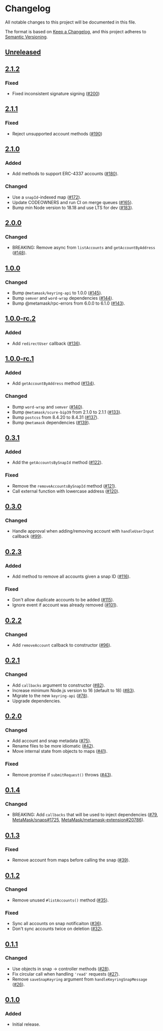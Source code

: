 # Changelog

All notable changes to this project will be documented in this file.

The format is based on [Keep a Changelog](https://keepachangelog.com/en/1.0.0/),
and this project adheres to [Semantic Versioning](https://semver.org/spec/v2.0.0.html).

## [Unreleased]

## [2.1.2]

### Fixed

- Fixed inconsistent signature signing ([#200](https://github.com/MetaMask/eth-snap-keyring/pull/200))

## [2.1.1]

### Fixed

- Reject unsupported account methods ([#190](https://github.com/MetaMask/eth-snap-keyring/pull/190))

## [2.1.0]

### Added

- Add methods to support ERC-4337 accounts ([#180](https://github.com/MetaMask/eth-snap-keyring/pull/180)).

### Changed

- Use a `snapId`-indexed map ([#172](https://github.com/MetaMask/eth-snap-keyring/pull/172)).
- Update CODEOWNERS and run CI on merge queues ([#165](https://github.com/MetaMask/eth-snap-keyring/pull/165)).
- Bump min Node version to 18.18 and use LTS for dev ([#183](https://github.com/MetaMask/eth-snap-keyring/pull/183)).

## [2.0.0]

### Changed

- BREAKING: Remove async from `listAccounts` and `getAccountByAddress` ([#148](https://github.com/MetaMask/eth-snap-keyring/pull/148)).

## [1.0.0]

### Changed

- Bump `@metamask/keyring-api` to 1.0.0 ([#145](https://github.com/MetaMask/eth-snap-keyring/pull/145)).
- Bump `semver` and `word-wrap` dependencies ([#144](https://github.com/MetaMask/eth-snap-keyring/pull/144)).
- Bump @metamask/rpc-errors from 6.0.0 to 6.1.0 ([#143](https://github.com/MetaMask/eth-snap-keyring/pull/143)).

## [1.0.0-rc.2]

### Added

- Add `redirectUser` callback ([#136](https://github.com/MetaMask/eth-snap-keyring/pull/136)).

## [1.0.0-rc.1]

### Added

- Add `getAccountByAddress` method ([#134](https://github.com/MetaMask/eth-snap-keyring/pull/134)).

### Changed

- Bump `word-wrap` and `semver` ([#140](https://github.com/MetaMask/eth-snap-keyring/pull/140)).
- Bump `@metamask/scure-bip39` from 2.1.0 to 2.1.1 ([#133](https://github.com/MetaMask/eth-snap-keyring/pull/133)).
- Bump `postcss` from 8.4.20 to 8.4.31 ([#137](https://github.com/MetaMask/eth-snap-keyring/pull/137)).
- Bump `@metamask` dependencies ([#139](https://github.com/MetaMask/eth-snap-keyring/pull/139)).

## [0.3.1]

### Added

- Add the `getAccountsBySnapId` method ([#122](https://github.com/MetaMask/eth-snap-keyring/pull/122)).

### Fixed

- Remove the `removeAccountsBySnapId` method ([#121](https://github.com/MetaMask/eth-snap-keyring/pull/121)).
- Call external function with lowercase address ([#120](https://github.com/MetaMask/eth-snap-keyring/pull/120)).

## [0.3.0]

### Changed

- Handle approval when adding/removing account with `handleUserInput` callback ([#99](https://github.com/MetaMask/eth-snap-keyring/pull/99)).

## [0.2.3]

### Added

- Add method to remove all accounts given a snap ID ([#116](https://github.com/MetaMask/eth-snap-keyring/pull/116)).

### Fixed

- Don't allow duplicate accounts to be added ([#115](https://github.com/MetaMask/eth-snap-keyring/pull/115)).
- Ignore event if account was already removed ([#101](https://github.com/MetaMask/eth-snap-keyring/pull/101)).

## [0.2.2]

### Changed

- Add `removeAccount` callback to constructor ([#96](https://github.com/MetaMask/eth-snap-keyring/pull/96)).

## [0.2.1]

### Changed

- Add `callbacks` argument to constructor ([#82](https://github.com/MetaMask/eth-snap-keyring/pull/82)).
- Increase minimum Node.js version to 16 (default to 18) ([#83](https://github.com/MetaMask/eth-snap-keyring/pull/83)).
- Migrate to the new `keyring-api` ([#78](https://github.com/MetaMask/eth-snap-keyring/pull/78)).
- Upgrade dependencies.

## [0.2.0]

### Changed

- Add account and snap metadata ([#75](https://github.com/MetaMask/eth-snap-keyring/pull/75)).
- Rename files to be more idiomatic ([#42](https://github.com/MetaMask/eth-snap-keyring/pull/42)).
- Move internal state from objects to maps ([#41](https://github.com/MetaMask/eth-snap-keyring/pull/41)).

### Fixed

- Remove promise if `submitRequest()` throws ([#43](https://github.com/MetaMask/eth-snap-keyring/pull/43)).

## [0.1.4]

### Changed

- BREAKING: Add `callbacks` that will be used to inject dependencies ([#79](https://github.com/MetaMask/eth-snap-keyring/pull/79), [MetaMask/snaps#1725](https://github.com/MetaMask/snaps/pull/1725), [MetaMask/metamask-extension#20786](https://github.com/MetaMask/metamask-extension/pull/20786)).

## [0.1.3]

### Fixed

- Remove account from maps before calling the snap ([#39](https://github.com/MetaMask/eth-snap-keyring/pull/39)).

## [0.1.2]

### Changed

- Remove unused `#listAccounts()` method ([#35](https://github.com/MetaMask/eth-snap-keyring/pull/35)).

### Fixed

- Sync all accounts on snap notificaiton ([#36](https://github.com/MetaMask/eth-snap-keyring/pull/36)).
- Don't sync accounts twice on deletion ([#32](https://github.com/MetaMask/eth-snap-keyring/pull/32)).

## [0.1.1]

### Changed

- Use objects in snap -> controller methods ([#28](https://github.com/MetaMask/eth-snap-keyring/pull/28)).
- Fix circular call when handling `'read'` requests ([#27](https://github.com/MetaMask/eth-snap-keyring/pull/27)).
- Remove `saveSnapKeyring` argument from `handleKeyringSnapMessage` ([#26](https://github.com/MetaMask/eth-snap-keyring/pull/26)).

## [0.1.0]

### Added

- Initial release.

[Unreleased]: https://github.com/MetaMask/eth-snap-keyring/compare/v2.1.2...HEAD
[2.1.2]: https://github.com/MetaMask/eth-snap-keyring/compare/v2.1.1...v2.1.2
[2.1.1]: https://github.com/MetaMask/eth-snap-keyring/compare/v2.1.0...v2.1.1
[2.1.0]: https://github.com/MetaMask/eth-snap-keyring/compare/v2.0.0...v2.1.0
[2.0.0]: https://github.com/MetaMask/eth-snap-keyring/compare/v1.0.0...v2.0.0
[1.0.0]: https://github.com/MetaMask/eth-snap-keyring/compare/v1.0.0-rc.2...v1.0.0
[1.0.0-rc.2]: https://github.com/MetaMask/eth-snap-keyring/compare/v1.0.0-rc.1...v1.0.0-rc.2
[1.0.0-rc.1]: https://github.com/MetaMask/eth-snap-keyring/compare/v0.3.1...v1.0.0-rc.1
[0.3.1]: https://github.com/MetaMask/eth-snap-keyring/compare/v0.3.0...v0.3.1
[0.3.0]: https://github.com/MetaMask/eth-snap-keyring/compare/v0.2.3...v0.3.0
[0.2.3]: https://github.com/MetaMask/eth-snap-keyring/compare/v0.2.2...v0.2.3
[0.2.2]: https://github.com/MetaMask/eth-snap-keyring/compare/v0.2.1...v0.2.2
[0.2.1]: https://github.com/MetaMask/eth-snap-keyring/compare/v0.2.0...v0.2.1
[0.2.0]: https://github.com/MetaMask/eth-snap-keyring/compare/v0.1.4...v0.2.0
[0.1.4]: https://github.com/MetaMask/eth-snap-keyring/compare/v0.1.3...v0.1.4
[0.1.3]: https://github.com/MetaMask/eth-snap-keyring/compare/v0.1.2...v0.1.3
[0.1.2]: https://github.com/MetaMask/eth-snap-keyring/compare/v0.1.1...v0.1.2
[0.1.1]: https://github.com/MetaMask/eth-snap-keyring/compare/v0.1.0...v0.1.1
[0.1.0]: https://github.com/MetaMask/eth-snap-keyring/releases/tag/v0.1.0
